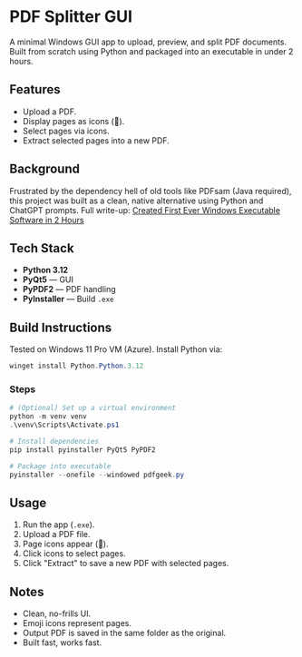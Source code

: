 # PDF Splitter GUI

A minimal Windows GUI app to upload, preview, and split PDF documents. Built from scratch using Python and packaged into an executable in under 2 hours.

## Features

- Upload a PDF.
- Display pages as icons (📄).
- Select pages via icons.
- Extract selected pages into a new PDF.

## Background

Frustrated by the dependency hell of old tools like PDFsam (Java required), this project was built as a clean, native alternative using Python and ChatGPT prompts. Full write-up: [Created First Ever Windows Executable Software in 2 Hours](https://blog.geekfive.co.uk/blog/2025/05/06/windows-pdf-exe.html)

## Tech Stack

- **Python 3.12**
- **PyQt5** — GUI
- **PyPDF2** — PDF handling
- **PyInstaller** — Build `.exe`

## Build Instructions

Tested on Windows 11 Pro VM (Azure). Install Python via:

```powershell
winget install Python.Python.3.12
````

### Steps

```powershell
# (Optional) Set up a virtual environment
python -m venv venv
.\venv\Scripts\Activate.ps1

# Install dependencies
pip install pyinstaller PyQt5 PyPDF2

# Package into executable
pyinstaller --onefile --windowed pdfgeek.py
```

## Usage

1. Run the app (`.exe`).
2. Upload a PDF file.
3. Page icons appear (📄).
4. Click icons to select pages.
5. Click "Extract" to save a new PDF with selected pages.

## Notes

* Clean, no-frills UI.
* Emoji icons represent pages.
* Output PDF is saved in the same folder as the original.
* Built fast, works fast.
